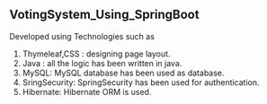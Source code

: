 ## VotingSystem_Using_SpringBoot
Developed using Technologies such as
1. Thymeleaf,CSS : designing page layout.
2. Java : all the logic has been written in java.
3. MySQL: MySQL database has been used as database.
4. SringSecurity: SpringSecurity has been used for authentication.
5. Hibernate: Hibernate ORM is used.
